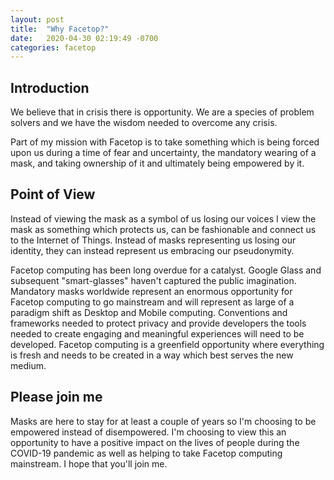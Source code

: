 ```yaml
---
layout: post
title:  "Why Facetop?"
date:   2020-04-30 02:19:49 -0700
categories: facetop
---
```


## Introduction

We believe that in crisis there is opportunity. We are a species of problem solvers and we have the wisdom needed to overcome any crisis.

Part of my mission with Facetop is to take something which is being forced upon us during a time of fear and uncertainty, the mandatory wearing of a mask, and taking ownership of it and ultimately being empowered by it.

## Point of View

Instead of viewing the mask as a symbol of us losing our voices I view the mask as something which protects us, can be fashionable and connect us to the Internet of Things. Instead of masks representing us losing our identity, they can instead represent us embracing our pseudonymity.

Facetop computing has been long overdue for a catalyst. Google Glass and subsequent "smart-glasses" haven't captured the public imagination. Mandatory masks worldwide represent an enormous opportunity for Facetop computing to go mainstream and will represent as large of a paradigm shift as Desktop and Mobile computing. Conventions and frameworks needed to protect privacy and provide developers the tools needed to create engaging and meaningful experiences will need to be developed. Facetop computing is a greenfield opportunity where everything is fresh and needs to be created in a way which best serves the new medium.

## Please join me

Masks are here to stay for at least a couple of years so I'm choosing to be empowered instead of disempowered. I'm choosing to view this an opportunity to have a positive impact on the lives of people during the COVID-19 pandemic as well as helping to take Facetop computing mainstream. I hope that you'll join me.
